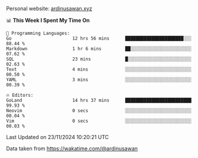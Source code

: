 Personal website: [ardinusawan.xyz](https://ardinusawan.xyz)

<!--START_SECTION:waka-->
📊 **This Week I Spent My Time On** 

```text
💬 Programming Languages: 
Go                       12 hrs 56 mins      ██████████████████████░░░   88.44 % 
Markdown                 1 hr 6 mins         ██░░░░░░░░░░░░░░░░░░░░░░░   07.62 % 
SQL                      23 mins             █░░░░░░░░░░░░░░░░░░░░░░░░   02.63 % 
Text                     4 mins              ░░░░░░░░░░░░░░░░░░░░░░░░░   00.50 % 
YAML                     3 mins              ░░░░░░░░░░░░░░░░░░░░░░░░░   00.39 % 

🔥 Editors: 
GoLand                   14 hrs 37 mins      █████████████████████████   99.93 % 
Neovim                   0 secs              ░░░░░░░░░░░░░░░░░░░░░░░░░   00.04 % 
Vim                      0 secs              ░░░░░░░░░░░░░░░░░░░░░░░░░   00.03 % 
```


 Last Updated on 23/11/2024 10:20:21 UTC
<!--END_SECTION:waka-->
Data taken from https://wakatime.com/@ardinusawan
